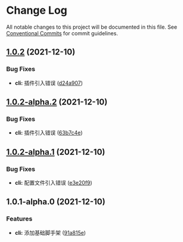 # Change Log

All notable changes to this project will be documented in this file.
See [Conventional Commits](https://conventionalcommits.org) for commit guidelines.

## [1.0.2](https://192.168.3.199:10022/frontend/har-cli/compare/@har/cli@1.0.2-alpha.2...@har/cli@1.0.2) (2021-12-10)


### Bug Fixes

* **cli:** 插件引入错误 ([d24a907](https://192.168.3.199:10022/frontend/har-cli/commits/d24a907221d8c781473bbfae47861f46b2a181b5))





## [1.0.2-alpha.2](https://192.168.3.199:10022/frontend/har-cli/compare/@har/cli@1.0.2-alpha.1...@har/cli@1.0.2-alpha.2) (2021-12-10)


### Bug Fixes

* **cli:** 插件引入错误 ([63b7c4e](https://192.168.3.199:10022/frontend/har-cli/commits/63b7c4e3d5bd3bc7e7c48f2298abe49e8f0cd6a6))





## [1.0.2-alpha.1](https://192.168.3.199:10022/frontend/har-cli/compare/@har/cli@1.0.1-alpha.0...@har/cli@1.0.2-alpha.1) (2021-12-10)


### Bug Fixes

* **cli:** 配置文件引入错误 ([e3e20f9](https://192.168.3.199:10022/frontend/har-cli/commits/e3e20f922f69e32d52c38518f0b418c938122533))





## 1.0.1-alpha.0 (2021-12-10)


### Features

* **cli:** 添加基础脚手架 ([91a815e](https://192.168.3.199:10022/frontend/har-cli/commits/91a815ef7a86d3704c5bb4f17c499a31a40bb59a))
